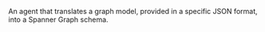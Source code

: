 An agent that translates a graph model, provided in a specific JSON format, into a Spanner Graph schema.
